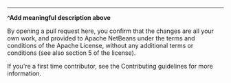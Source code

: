 





---
**^Add meaningful description above**

By opening a pull request here, you confirm that the changes are all your own work, and provided to Apache NetBeans under the terms and conditions of the Apache License, without any additional terms or conditions (see also section 5 of the license).

If you're a first time contributor, see the Contributing guidelines for more information.
